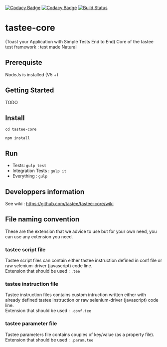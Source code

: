 [![Codacy Badge](https://api.codacy.com/project/badge/Grade/4bb2ab1ad50e438685ed89f47aac65e8)](https://www.codacy.com/app/tastee/tastee-core?utm_source=github.com&amp;utm_medium=referral&amp;utm_content=tastee/tastee-core&amp;utm_campaign=Badge_Grade)
[![Codacy Badge](https://api.codacy.com/project/badge/Coverage/4bb2ab1ad50e438685ed89f47aac65e8)](https://www.codacy.com/app/tastee/tastee-core?utm_source=github.com&amp;utm_medium=referral&amp;utm_content=tastee/tastee-core&amp;utm_campaign=Badge_Coverage)
[![Build Status](https://travis-ci.org/tastee/tastee-core.svg?branch=master)](https://travis-ci.org/tastee/tastee-core)

# tastee-core
(Toast your Application with Simple Tests End to End)
Core of the tastee test framework : test made Natural

## Prerequiste

NodeJs is installed  (V5 +)

## Getting Started
TODO

## Install

`cd tastee-core`

`npm install`

## Run 
* Tests: `gulp test`
* Integration Tests : `gulp it`
* Everything : `gulp`

## Developpers information
See wiki : https://github.com/tastee/tastee-core/wiki

## File naming convention
These are the extension that we advice to use but for your own need, you can use any extension you need.

### tastee script file
Tastee script files can contain either tastee instruction defined in conf file or raw selenium-driver (javascript) code line.  
Extension that should be used : `.tee`

### tastee instruction file
Tastee instruction files contains custom intruction written either with already defined tastee instruction or raw selenium-driver (javascript) code line.  
Extension that should be used : `.conf.tee`

### tastee parameter file
Tastee parameters file contains couples of key/value (as a property file).  
Extension that should be used : `.param.tee`
